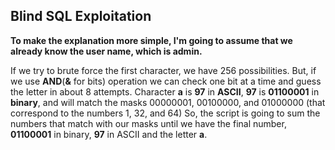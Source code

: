 ## Blind SQL Exploitation

**To make the explanation more simple, I'm going to assume that we already know the user name, which is __admin__.**

If we try to brute force the first character, we have 256 possibilities.
But, if we use **AND**(**&** for bits) operation we can check one bit at a time and guess the letter in about 8 attempts.
Character **a** is **97** in __ASCII__, **97** is **01100001** in __binary__, and will match the masks 00000001, 00100000, and 01000000 (that correspond to the numbers 1, 32, and 64) 
So, the script is going to sum the numbers that match with our masks until we have the final number, __01100001__ in binary, __97__ in ASCII and the letter **a**.
